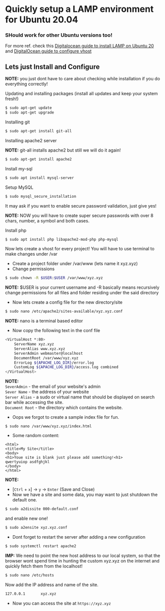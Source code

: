 # Quickly setup a LAMP environment for Ubuntu 20.04 
### SHould work for other Ubuntu versions too!
For more ref. check this [Digitalocean guide to install LAMP on Ubuntu 20](https://www.digitalocean.com/community/tutorials/how-to-install-linux-apache-mysql-php-lamp-stack-on-ubuntu-20-04) and [DigitalOcean guide to configure vhost](https://www.digitalocean.com/community/tutorials/how-to-set-up-apache-virtual-hosts-on-ubuntu-18-04-quickstart)

## Lets just Install and Configure
**NOTE:** you just dont have to care about checking while installation if you do everything correctly!

Updating and installing packages (install all updates and keep your system fresh!)
```bash
$ sudo apt-get update
$ sudo apt-get upgrade
```

Installing git
```bash
$ sudo apt-get install git-all
```

Installing apache2 server

**NOTE:** git-all installs apache2 but still we will do it again!
```bash
$ sudo apt-get install apache2
```

Install my-sql
```bash
$ sudo apt install mysql-server
```

Setup MySQL
```bash
$ sudo mysql_secure_installation
```

It may ask if you want to enable secure password validation, just give yes!

**NOTE:** NOW you will have to create super secure passwords with over 8 chars, number, a symbol and both cases.

Install php
```bash
$ sudo apt install php libapache2-mod-php php-mysql
```

Now lets create a vhost for every project!
You will have to use terminal to make changes under /var
- Create a project folder under /var/www (lets name it xyz.xyz)
- Change permissions
```bash
$ sudo chown -R $USER:$USER /var/www/xyz.xyz
```
**NOTE:** $USER is your current username and -R basically means recursively change permissions for all files and folder residing under the said directory
-  Now lets create a config file for the new directory/site
```bash
$ sudo nano /etc/apache2/sites-available/xyz.xyz.conf
```
**NOTE:** nano is a terminal based editor
- Now copy the following text in the conf file
```bash
<VirtualHost *:80>
    ServerName xyz.xyz
    ServerAlias www.xyz.xyz 
    ServerAdmin webmaster@localhost
    DocumentRoot /var/www/xyz.xyz
    ErrorLog ${APACHE_LOG_DIR}/error.log
    CustomLog ${APACHE_LOG_DIR}/access.log combined
</VirtualHost>
```
**NOTE:**  <br>
`SeverAdmin` - the email of your website's admin <br>
`Sever Name` - the address of your website <br>
`Server Alias` - a sudo or virtual name that should be displayed on search bar while accessing the site. <br>
`Document Root` - the directory which contains the website.

- Oops we forgot to create a sample index file for fun.
```
$ sudo nano /var/www/xyz.xyz/index.html
```
- Some random content:
```
<html>
<title>My Site</title>
<body>
<h1>Youe site is blank just please add something!<h1>
qwertyuiop asdfghjkl
</body>
</html>
```
**NOTE:** 
- [`Ctrl` + `x`] -> `y` -> `Enter` (Save and Close)
- Now we have a site and some data, you may want to just shutdown the default one.
```bash
$ sudo a2dissite 000-default.conf
```
and enable new one!
```bash
$ sudo a2ensite xyz.xyz.conf
```
- Dont forget to restart the server after adding a new configuration
```bash
$ sudo systemctl restart apache2
```
**IMP:** We need to point the new host address to our local system, so that the browser wont spend time in hunting the custom xyz.xyz on the internet and quickly fetch them from the localhost!
```bash
$ sudo nano /etc/hosts
```
Now add the IP address and name of the site.
```bash
127.0.0.1       xyz.xyz
```
- Now you can access the site at `https://xyz.xyz`